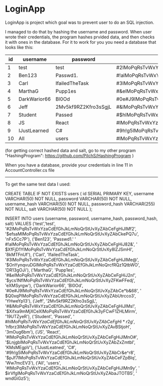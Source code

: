 # LoginApp

LoginApp is project which goal was to prevent user to do an SQL injection. 

I managed to do that by hashing the username and password. When user wrote their credentials, the program hashes prvided data, and then checks it with ones in the database.
For it to work for you you need a database that looks like this:

| id |   username   |       password       |                   username_hash                    |                   password_hash                    |   salt   |
| -- | ------------ | -------------------- | -------------------------------------------------- | -------------------------------------------------- | -------- |             
|  1 | test         | test                 | #2lMoPqRsTvWxYzaCdEfGhJkLmNoQrStUvXyZAbCeFgHiJlMf2 | $efsaMlMoPqRsTvWxYzaCdEfGhJkLmNoQrStUvXyZAbCkePQ7u | nFx5Cc7P |
|  2 | Ben123       | Passwd1.             | #!alMoPqRsTvWxYzaCdEfGhJkLmNoQrStUvXyZAbCeFgHiJ82& | $XfFjD1YlMoPqRsTvWxYzaCdEfGhJkLmNoQrStUvXy8lZJSmHI | 8kMTFnUf |
|  3 | Carl         | IfailedTheTask       | #3lMoPqRsTvWxYzaCdEfGhJkLmNoQrStUvXyZAbCeFgHiJlMe@ | $OnYynqvuDGlMoPqRsTvWxYzaCdEfGhJkLmNoQrcfRQz1QtbWO | DR13gOJi |
|  4 | MarthaG      | Pupp1es              | #&elMoPqRsTvWxYzaCdEfGhJkLmNoQrStUvXyZAbCeFgHiJ2n! | $ycs1NflMoPqRsTvWxYzaCdEfGhJkLmNoQrStUvXyZFKwFFedj | eXMSyrgw |
|  5 | DarkWarior66 | Bl0Od                | #0e#J9lMoPqRsTvWxYzaCdEfGhJkLmNoQrStUvXyZAbCe*b&68 | $Q0xqPlMoPqRsTvWxYzaCdEfGhJkLmNoQrStUvXyZAbUtrcco3 | YHweYp13 |
|  6 | Jeff         | 2Mv5kf9RZ2Kfro3sSgjL | #&lMoPqRsTvWxYzaCdEfGhJkLmNoQrStUvXyZAbCeFgHiJlMs! | $Xifxa9mMjXCeXlMoPqRsTvWxYzaCdEfGhJk3yFCwF1ZHLMirm | 19UTZyeR |
|  7 | Student      | Passed               | #$hlMoPqRsTvWxYzaCdEfGhJkLmNoQrStUvXyZAbCeFgHi*r2g | $hfbrz3lMoPqRsTvWxYzaCdEfGhJkLmNoQrStUvXyZAvBStjoH | 3mOug6bm |
|  8 | JS           | React                | #lMoPqRsTvWxYzaCdEfGhJkLmNoQrStUvXyZAbCeFgHiJlMnO# | $LnjgblMoPqRsTvWxYzaCdEfGhJkLmNoQrStUvXyZAbZxZmtbI | KMsMEgpV |
| 9  | IJustLearned | C#                   | #9h!g5lMoPqRsTvWxYzaCdEfGhJkLmNoQrStUvXyZAbCr&e^r8 | $pJf7lMoPqRsTvWxYzaCdEfGhJkLmNoQrStUvXyZAbCeFZpBIq | Ww7mcEV3 |
| 10 | All          | users                | #lMoPqRsTvWxYzaCdEfGhJkLmNoQrStUvXyZAbCeFgHiJlMn9y | $irVfglMoPqRsTvWxYzaCdEfGhJkLmNoQrStUvXyZAbaJTOTB5 | wndGiGz5 |

(for getting correct hashed data and salt, go to my other program "HashingProgram": https://github.com/PilchS/HashingProgram )

 When you have a database, provide your credentials in line 11 in AccountController.cs file

---
To get the same test data I used:


CREATE TABLE IF NOT EXISTS users (
    id SERIAL PRIMARY KEY,
    username VARCHAR(50) NOT NULL,
    password VARCHAR(50) NOT NULL,
    username_hash VARCHAR(50) NOT NULL,
    password_hash VARCHAR(255) NOT NULL,
    salt VARCHAR(50) NOT NULL
);

INSERT INTO users (username, password, username_hash, password_hash, salt) VALUES
('test','test', '#2lMoPqRsTvWxYzaCdEfGhJkLmNoQrStUvXyZAbCeFgHiJlMf2', '$efsaMlMoPqRsTvWxYzaCdEfGhJkLmNoQrStUvXyZAbCkePQ7u', 'nFx5Cc7P'),
('Ben123', 'Passwd1.' ' #!alMoPqRsTvWxYzaCdEfGhJkLmNoQrStUvXyZAbCeFgHiJ82&', ' $XfFjD1YlMoPqRsTvWxYzaCdEfGhJkLmNoQrStUvXy8lZJSmHI', '8kMTFnUf'),
('Carl', 'IfailedTheTask', '#3lMoPqRsTvWxYzaCdEfGhJkLmNoQrStUvXyZAbCeFgHiJlMe@', '$OnYynqvuDGlMoPqRsTvWxYzaCdEfGhJkLmNoQrcfRQz1QtbWO', 'DR13gOJi'),
('MarthaG', 'Pupp1es', '#&elMoPqRsTvWxYzaCdEfGhJkLmNoQrStUvXyZAbCeFgHiJ2n!', '$ycs1NflMoPqRsTvWxYzaCdEfGhJkLmNoQrStUvXyZFKwFFedj', 'eXMSyrgw'),
('DarkWarior66', 'Bl0Od', '#0e#J9lMoPqRsTvWxYzaCdEfGhJkLmNoQrStUvXyZAbCe*b&68', ' $Q0xqPlMoPqRsTvWxYzaCdEfGhJkLmNoQrStUvXyZAbUtrcco3', 'YHweYp13'),
('Jeff', '2Mv5kf9RZ2Kfro3sSgjL', '#&lMoPqRsTvWxYzaCdEfGhJkLmNoQrStUvXyZAbCeFgHiJlMs!', '$Xifxa9mMjXCeXlMoPqRsTvWxYzaCdEfGhJk3yFCwF1ZHLMirm', '19UTZyeR'),
('Student', 'Passed', ' #$hlMoPqRsTvWxYzaCdEfGhJkLmNoQrStUvXyZAbCeFgHi*r2g', '$hfbrz3lMoPqRsTvWxYzaCdEfGhJkLmNoQrStUvXyZAvBStjoH', '3mOug6bm'),
('JS', 'React', '#lMoPqRsTvWxYzaCdEfGhJkLmNoQrStUvXyZAbCeFgHiJlMnO#', '$LnjgblMoPqRsTvWxYzaCdEfGhJkLmNoQrStUvXyZAbZxZmtbI', 'KMsMEgpV'),
('IJustLeatned', 'C#', '#9h!g5lMoPqRsTvWxYzaCdEfGhJkLmNoQrStUvXyZAbCr&e^r8', '$pJf7lMoPqRsTvWxYzaCdEfGhJkLmNoQrStUvXyZAbCeFZpBIq', 'Ww7mcEV3'),
('All', 'users', '#lMoPqRsTvWxYzaCdEfGhJkLmNoQrStUvXyZAbCeFgHiJlMn9y', ' $irVfglMoPqRsTvWxYzaCdEfGhJkLmNoQrStUvXyZAbaJTOTB5', ' wndGiGz5');
